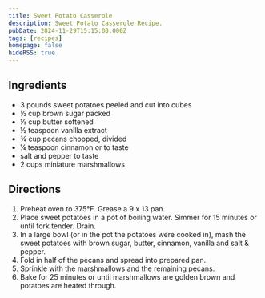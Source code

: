 ```yaml
---
title: Sweet Potato Casserole
description: Sweet Potato Casserole Recipe.
pubDate: 2024-11-29T15:15:00.000Z
tags: [recipes]
homepage: false
hideRSS: true
---
```


## Ingredients
- 3 pounds sweet potatoes peeled and cut into cubes
- ½ cup brown sugar packed
- ⅓ cup butter softened
- ½ teaspoon vanilla extract
- ¾ cup pecans chopped, divided
- ¼ teaspoon cinnamon or to taste
- salt and pepper to taste
- 2 cups miniature marshmallows

## Directions
1. Preheat oven to 375°F. Grease a 9 x 13 pan.
2. Place sweet potatoes in a pot of boiling water. Simmer for 15 minutes or until fork tender. Drain.
3. In a large bowl (or in the pot the potatoes were cooked in), mash the sweet potatoes with brown sugar, butter, cinnamon, vanilla and salt & pepper.
4. Fold in half of the pecans and spread into prepared pan.
5. Sprinkle with the marshmallows and the remaining pecans.
6. Bake for 25 minutes or until marshmallows are golden brown and potatoes are heated through.
